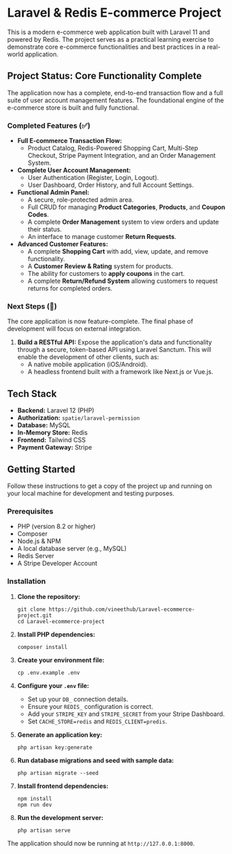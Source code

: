 # Laravel & Redis E-commerce Project

This is a modern e-commerce web application built with Laravel 11 and powered by Redis. The project serves as a practical learning exercise to demonstrate core e-commerce functionalities and best practices in a real-world application.

## Project Status: Core Functionality Complete

The application now has a complete, end-to-end transaction flow and a full suite of user account management features. The foundational engine of the e-commerce store is built and fully functional.

### Completed Features (✅)
*   **Full E-commerce Transaction Flow:**
    *   Product Catalog, Redis-Powered Shopping Cart, Multi-Step Checkout, Stripe Payment Integration, and an Order Management System.
*   **Complete User Account Management:**
    *   User Authentication (Register, Login, Logout).
    *   User Dashboard, Order History, and full Account Settings.
*   **Functional Admin Panel:**
    *   A secure, role-protected admin area.
    *   Full CRUD for managing **Product Categories**, **Products**, and **Coupon Codes**.
    *   A complete **Order Management** system to view orders and update their status.
    *   An interface to manage customer **Return Requests**.
*   **Advanced Customer Features:**
    *   A complete **Shopping Cart** with add, view, update, and remove functionality.
    *   A **Customer Review & Rating** system for products.
    *   The ability for customers to **apply coupons** in the cart.
    *   A complete **Return/Refund System** allowing customers to request returns for completed orders.

### Next Steps (🚀)
The core application is now feature-complete. The final phase of development will focus on external integration.

1.  **Build a RESTful API:** Expose the application's data and functionality through a secure, token-based API using Laravel Sanctum. This will enable the development of other clients, such as:
    *   A native mobile application (iOS/Android).
    *   A headless frontend built with a framework like Next.js or Vue.js.


## Tech Stack
*   **Backend:** Laravel 12 (PHP)
*   **Authorization:** `spatie/laravel-permission`
*   **Database:** MySQL
*   **In-Memory Store:** Redis
*   **Frontend:** Tailwind CSS
*   **Payment Gateway:** Stripe


## Getting Started

Follow these instructions to get a copy of the project up and running on your local machine for development and testing purposes.

### Prerequisites
*   PHP (version 8.2 or higher)
*   Composer
*   Node.js & NPM
*   A local database server (e.g., MySQL)
*   Redis Server
*   A Stripe Developer Account

### Installation
1.  **Clone the repository:**
    ```
    git clone https://github.com/vineethub/Laravel-ecommerce-project.git
    cd Laravel-ecommerce-project
    ```

2.  **Install PHP dependencies:**
    ```
    composer install
    ```

3.  **Create your environment file:**
    ```
    cp .env.example .env
    ```

4.  **Configure your `.env` file:**
    *   Set up your `DB_` connection details.
    *   Ensure your `REDIS_` configuration is correct.
    *   Add your `STRIPE_KEY` and `STRIPE_SECRET` from your Stripe Dashboard.
    *   Set `CACHE_STORE=redis` and `REDIS_CLIENT=predis`.

5.  **Generate an application key:**
    ```
    php artisan key:generate
    ```

6.  **Run database migrations and seed with sample data:**
    ```
    php artisan migrate --seed
    ```

7.  **Install frontend dependencies:**
    ```
    npm install
    npm run dev
    ```

8.  **Run the development server:**
    ```
    php artisan serve
    ```
The application should now be running at `http://127.0.0.1:8000`.
